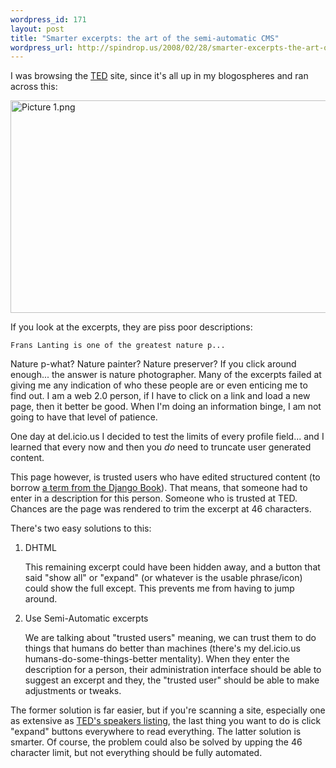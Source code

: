 ```yaml
--- 
wordpress_id: 171
layout: post
title: "Smarter excerpts: the art of the semi-automatic CMS"
wordpress_url: http://spindrop.us/2008/02/28/smarter-excerpts-the-art-of-the-semi-automatic-cms/
---
```

I was browsing the [TED](http://ted.com/) site, since it's all up in my blogospheres and ran across this:

<img src="http://spindrop.us/wp-content/uploads/2008/02/picture-1.png" alt="Picture 1.png" border="0" width="689" height="340" />

If you look at the excerpts, they are piss poor descriptions:

	Frans Lanting is one of the greatest nature p...





<!--more-->




Nature p-what?  Nature painter?  Nature preserver?  If you click around enough... the answer is nature photographer.  Many of the excerpts failed at giving me any indication of who these people are or even enticing me to find out.  I am a web 2.0 person, if I have to click on a link and load a new page, then it better be good.  When I'm doing an information binge, I am not going to have that level of patience.

One day at del.icio.us I decided to test the limits of every profile field... and I learned that every now and then you *do* need to truncate user generated content.

This page however, is trusted users who have edited structured content (to borrow [a term from the Django Book](http://www.djangobook.com/en/1.0/chapter17/)).  That means, that someone had to enter in a description for this person.  Someone who is trusted at TED.  Chances are the page was rendered to trim the excerpt at 46 characters.

There's two easy solutions to this:

1. DHTML

    This remaining excerpt could have been hidden away, and a button that said "show all" or "expand" (or whatever is the usable phrase/icon) could show the full except.  This prevents me from having to jump around.

2. Use Semi-Automatic excerpts

	We are talking about "trusted users" meaning, we can trust them to do things that humans do better than machines (there's my del.icio.us humans-do-some-things-better mentality).  When they enter the description for a person, their administration interface should be able to suggest an excerpt and they, the "trusted user" should be able to make adjustments or tweaks.

The former solution is far easier, but if you're scanning a site, especially one as extensive as [TED's speakers listing](http://www.ted.com/index.php/speakers), the last thing you want to do is click "expand" buttons everywhere to read everything.  The latter solution is smarter.  Of course, the problem could also be solved by upping the 46 character limit, but not everything should be fully automated.
